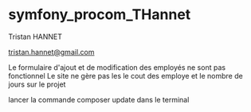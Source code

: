 # symfony_procom_THannet

Tristan HANNET

tristan.hannet@gmail.com

Le formulaire d'ajout et de modification des employés ne sont pas fonctionnel 
Le site ne gère pas les le cout des employe et le nombre de jours sur le projet

lancer la commande composer update dans le terminal
